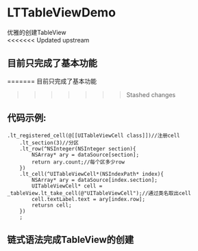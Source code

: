 # LTTableViewDemo
优雅的创建TableView<Br/>
<<<<<<< Updated upstream
## 目前只完成了基本功能
=======
目前只完成了基本功能<Br/>
>>>>>>> Stashed changes
## 代码示例:
```
.lt_registered_cell(@[[UITableViewCell class]])//注册cell
    .lt_section(3)//分区
    .lt_row(^NSInteger(NSInteger section){
        NSArray* ary = dataSource[section];
        return ary.count;//每个区多少row
    })
    .lt_cell(^UITableViewCell*(NSIndexPath* index){
        NSArray* ary = dataSource[index.section];
        UITableViewCell* cell = _tableView.lt_take_cell(@"UITableViewCell");//通过类名取出cell
        cell.textLabel.text = ary[index.row];
        retursn cell;
    })
    ;
```
## 链式语法完成TableView的创建
